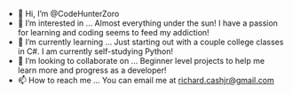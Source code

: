 - 👋 Hi, I’m @CodeHunterZoro
- 👀 I’m interested in ... Almost everything under the sun! I have a passion for learning and coding seems to feed my addiction!
- 🌱 I’m currently learning ... Just starting out with a couple college classes in C#.  I am currently self-studying Python!
- 💞️ I’m looking to collaborate on ... Beginner level projects to help me learn more and progress as a developer!
- 📫 How to reach me ... You can email me at richard.cashjr@gmail.com

<!---
CodeHunterZoro/CodeHunterZoro is a ✨ special ✨ repository because its `README.md` (this file) appears on your GitHub profile.
You can click the Preview link to take a look at your changes.
--->
